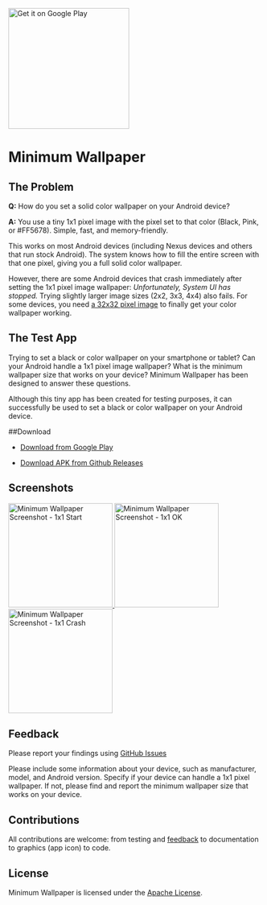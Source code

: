 <a href='https://play.google.com/store/apps/details?id=com.ahelloworlddev.minimumwallpaper'><img alt='Get it on Google Play' src='https://play.google.com/intl/en_us/badges/images/generic/en_badge_web_generic.png' width="240"/></a>

# Minimum Wallpaper

## The Problem

**Q:** How do you set a solid color wallpaper on your Android device?

**A:** You use a tiny 1x1 pixel image with the pixel set to that color (Black, Pink, or #FF5678). Simple, fast, and memory-friendly.

This works on most Android devices (including Nexus devices and others that run stock Android). The system knows how to fill the entire screen with that one pixel, giving you a full solid color wallpaper.

However, there are some Android devices that crash immediately after setting the 1x1 pixel image wallpaper: *Unfortunately, System UI has stopped.* Trying slightly larger image sizes (2x2, 3x3, 4x4) also fails. For some devices, you need [a 32x32 pixel image](https://github.com/AHelloWorldDev/MinimumWallpaper/issues/1) to finally get your color wallpaper working.

## The Test App

Trying to set a black or color wallpaper on your smartphone or tablet? Can your Android handle a 1x1 pixel image wallpaper? What is the minimum wallpaper size that works on your device? Minimum Wallpaper has been designed to answer these questions.

Although this tiny app has been created for testing purposes, it can successfully be used to set a black or color wallpaper on your Android device.

##Download

- [Download from Google Play](https://play.google.com/store/apps/details?id=com.ahelloworlddev.minimumwallpaper)

- [Download APK from Github Releases](https://github.com/AHelloWorldDev/MinimumWallpaper/releases/latest)

## Screenshots

<a href="https://cloud.githubusercontent.com/assets/22292999/18807393/1dcde148-824e-11e6-852a-1bd7e65587a7.png" target="_blank">
  <img src="https://cloud.githubusercontent.com/assets/22292999/18807393/1dcde148-824e-11e6-852a-1bd7e65587a7.png" width="207"     alt="Minimum Wallpaper Screenshot - 1x1 Start"/>
</a>
<a href="https://cloud.githubusercontent.com/assets/22292999/18815529/4515d5d6-833d-11e6-8401-955c75432d2f.png" target="_blank">
  <img src="https://cloud.githubusercontent.com/assets/22292999/18815529/4515d5d6-833d-11e6-8401-955c75432d2f.png" width="207"     alt="Minimum Wallpaper Screenshot - 1x1 OK"/>
</a>
<a href="https://cloud.githubusercontent.com/assets/22292999/18815528/4510b754-833d-11e6-8c95-6810b4bf5767.png" target="_blank">
  <img src="https://cloud.githubusercontent.com/assets/22292999/18815528/4510b754-833d-11e6-8c95-6810b4bf5767.png" width="207"     alt="Minimum Wallpaper Screenshot - 1x1 Crash"/>
</a>

## Feedback

Please report your findings using [GitHub Issues](https://github.com/AHelloWorldDev/MinimumWallpaper/issues)

Please include some information about your device, such as manufacturer, model, and Android version. Specify if your device can handle a 1x1 pixel wallpaper. If not, please find and report the minimum wallpaper size that works on your device.

## Contributions

All contributions are welcome: from testing and [feedback](https://github.com/AHelloWorldDev/MinimumWallpaper/issues) to documentation to graphics (app icon) to code.

## License

Minimum Wallpaper is licensed under the [Apache License](LICENSE).
